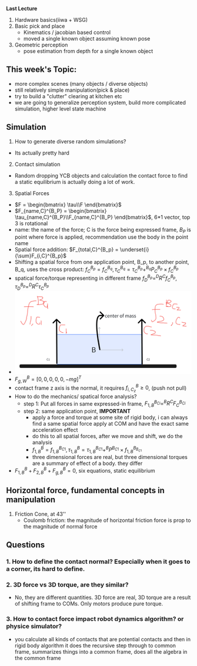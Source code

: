 **Last Lecture** 
1. Hardware basics(iiwa + WSG)
2. Basic pick and place  
   - Kinematics / jacobian based control
   - moved a single known object assuming known pose
3. Geometric perception
   - pose estimation from depth for a single known object

## This week's Topic: 
- more complex scenes (many objects / diverse objects)
- still relatively simple manipulation(pick & place)
- try to build a "clutter" clearing at kitchen etc
- we are going to generalize perception system, build more complicated simulation, higher level state machine

## Simulation
1. How to generate diverse random simulations?
- Its actually pretty hard
2. Contact simulation
- Random dropping YCB objects and calculation the contact force to find a static equilibrium is actually doing a lot of work.
3. Spatial Forces
- $F = \begin{bmatrix}
\tau\\F 
\end{bmatrix}$
- $F_{name,C}^{B_P} = \begin{bmatrix}
\tau_{name,C}^{B_P}\\F_{name,C}^{B_P} 
\end{bmatrix}$, 6*1 vector, top 3 is rotational
- name: the name of the force; C is the force being expressed frame, $B_P$ is point where force is applied, recommendation use the body in the point name
- Spatial force addition: $F_{total,C}^{B_p} = \underset{i}{\sum}F_{i,C}^{B_p}$
- Shifting a spatial force from one application point, B_p, to another point, B_q, uses the cross product:
$f_{C}^{B_p}= f_{C}^{B_q}, \tau_{C}^{B_q}=\tau_{C}^{B_p} + ^{B_q}P_{C}^{B_p}\times f_{C}^{B_p}$
- spatical force/torque representing in different frame
$f_{D}^{B_p}=^{D}R^{C}f_{C}^{B_p}, \tau_{D}^{B_p}=^{D}R^{C}\tau_{C}^{B_p}$
- ![statics](./diagram1.png)
- $F_{g,W}^B = [0,0,0,0,0,-mg ]^T$
- contact frame z axis is the normal, it requires $f_{i,C_z}^B \ge 0$, (push not pull) 
- How to do the mechanics/ spatical force analysis?
   - step 1: Put all forces in same expressed-in frame, $F_{1,B}^{B_{Ci}}=^{B}R^{C}F_{C}^{B_{Ci}}$
   - step 2: same application point, **IMPORTANT**
      - apply a force and torque at some site of rigid body, i can always find a same spatial force apply at COM and have the exact same acceleration effect
      - do this to all spatial forces, after we move and shift, we do the analysis
      - $f_{1,B}^{B}= f_{1,B}^{B_{C1}}, \tau_{1,B}^{B}=\tau_{1,B}^{B_{C1}} + ^{B}P^{B_{C1}}\times f_{1,B}^{B_{B_{C1}}}$
      - three dimensional forces are real, but three dimensional torques are a summary of effect of a body. they differ 
- $F_{1,B}^{B}+F_{2,B}^{B}+F_{g,B}^{B}=0$, six equations, static equilibrium

## Horizontal force, fundamental concepts in manipulation
1. Friction Cone, at 43''
   - Coulomb friction: the magnitude of horizontal friction force is prop to the magnitude of normal force

## Questions
### 1. How to define the contact normal? Especially when it goes to a corner, its hard to define.

### 2. 3D force vs 3D torque, are they similar?
- No, they are different quantities. 3D force are real, 3D torque are a result of shifting frame to COMs. Only motors produce pure torque. 

### 3. How to contact force impact robot dynamics algorithm? or physice simulator?
- you calculate all kinds of contacts that are potential contacts and then in rigid body algorithm it does the recursive step through to common frame, summarizes things into a common frame, does all the algebra in the common frame
